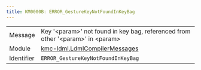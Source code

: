 ```yaml
---
title: KM0000B: ERROR_GestureKeyNotFoundInKeyBag
---
```


|            |           |
|------------|---------- |
| Message    | Key '&lt;param&gt;' not found in key bag, referenced from other '&lt;param&gt;' in &lt;param&gt; |
| Module     | [kmc-ldml.LdmlCompilerMessages](kmc-ldml.ldmlcompilermessages) |
| Identifier | `ERROR_GestureKeyNotFoundInKeyBag` |


